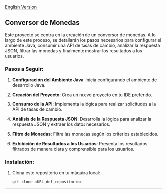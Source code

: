 [English Version](README.md)

## Conversor de Monedas

Este proyecto se centra en la creación de un conversor de monedas. A lo largo de este proceso, se detallarán los pasos necesarios para configurar el ambiente Java, consumir una API de tasas de cambio, analizar la respuesta JSON, filtrar las monedas y finalmente mostrar los resultados a los usuarios.


### Pasos a Seguir:

1. **Configuración del Ambiente Java**: Inicia configurando el ambiente de desarrollo Java.

2. **Creación del Proyecto**: Crea un nuevo proyecto en tu IDE preferido.

3. **Consumo de la API**: Implementa la lógica para realizar solicitudes a la API de tasas de cambio.

4. **Análisis de la Respuesta JSON**: Desarrolla la lógica para analizar la respuesta JSON y extraer los datos necesarios.

5. **Filtro de Monedas**: Filtra las monedas según los criterios establecidos.

6. **Exhibición de Resultados a los Usuarios**: Presenta los resultados filtrados de manera clara y comprensible para los usuarios.


### Instalación:

1. Clona este repositorio en tu máquina local:

   ```sh
   git clone <URL_del_repositorio>
   ```

---